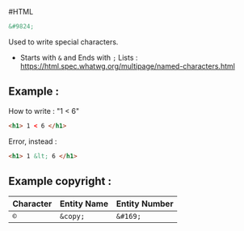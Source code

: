 #HTML 

```html
&#9824;
```
Used to write special characters.
- Starts with `&` and Ends with `;`
Lists : https://html.spec.whatwg.org/multipage/named-characters.html

## Example :
How to write : "1 < 6"
```html
<h1> 1 < 6 </h1>
```
Error, instead :
```html
<h1> 1 &lt; 6 </h1>
```

## Example copyright :
Character | Entity Name | Entity Number
---- | ---- | ----
`©` | `&copy;` | `&#169;`